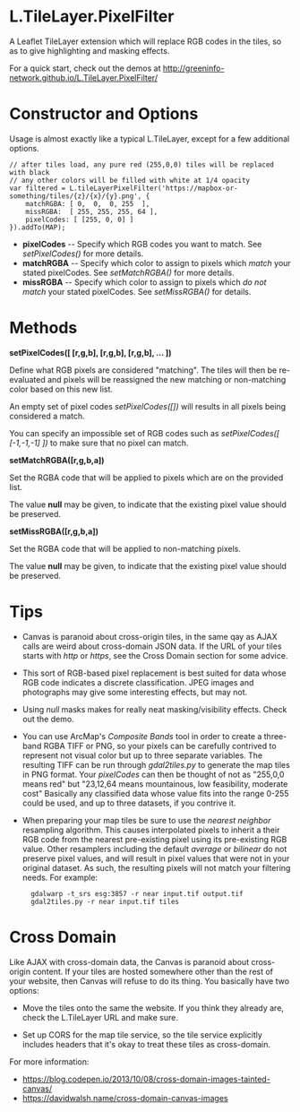 # L.TileLayer.PixelFilter

A Leaflet TileLayer extension which will replace RGB codes in the tiles, so as to give highlighting and masking effects.

For a quick start, check out the demos at http://greeninfo-network.github.io/L.TileLayer.PixelFilter/

# Constructor and Options

Usage is almost exactly like a typical L.TileLayer, except for a few additional options.

    // after tiles load, any pure red (255,0,0) tiles will be replaced with black
    // any other colors will be filled with white at 1/4 opacity
    var filtered = L.tileLayerPixelFilter('https://mapbox-or-something/tiles/{z}/{x}/{y}.png', {
        matchRGBA: [ 0,  0,  0, 255  ],
        missRGBA:  [ 255, 255, 255, 64 ],
        pixelCodes: [ [255, 0, 0] ]
    }).addTo(MAP);

* **pixelCodes** -- Specify which RGB codes you want to match. See *setPixelCodes()* for more details.
* **matchRGBA** -- Specify which color to assign to pixels which *match* your stated pixelCodes. See *setMatchRGBA()* for more details.
* **missRGBA** -- Specify which color to assign to pixels which *do not match* your stated pixelCodes. See *setMissRGBA()* for details.

# Methods

**setPixelCodes([ [r,g,b], [r,g,b], [r,g,b], ... ])**

Define what RGB pixels are considered "matching". The tiles will then be re-evaluated and pixels will be reassigned the new matching or non-matching color based on this new list.

An empty set of pixel codes *setPixelCodes([])* will results in all pixels being considered a match.

You can specify an impossible set of RGB codes such as *setPixelCodes([ [-1,-1,-1] ])* to make sure that no pixel can match.

**setMatchRGBA([r,g,b,a])**

Set the RGBA code that will be applied to pixels which are on the provided list.

The value **null** may be given, to indicate that the existing pixel value should be preserved.


**setMissRGBA([r,g,b,a])**

Set the RGBA code that will be applied to non-matching pixels.

The value **null** may be given, to indicate that the existing pixel value should be preserved.

# Tips

* Canvas is paranoid about cross-origin tiles, in the same qay as AJAX calls are weird about cross-domain JSON data. If the URL of your tiles starts with *http* or *https*, see the Cross Domain section for some advice.

* This sort of RGB-based pixel replacement is best suited for data whose RGB code indicates a discrete classification. JPEG images and photographs may give some interesting effects, but may not.

* Using *null* masks makes for really neat masking/visibility effects. Check out the demo.

* You can use ArcMap's *Composite Bands* tool in order to create a three-band RGBA TIFF or PNG, so your pixels can be carefully contrived to represent not visual color but up to three separate variables. The resulting TIFF can be run through *gdal2tiles.py* to generate the map tiles in PNG format. Your *pixelCodes* can then be thought of not as "255,0,0 means red" but "23,12,64 means mountainous, low feasibility, moderate cost" Basically any classified data whose value fits into the range 0-255 could be used, and up to three datasets, if you contrive it.

* When preparing your map tiles be sure to use the *nearest neighbor* resampling algorithm. This causes interpolated pixels to inherit a their RGB code from the nearest pre-existing pixel using its pre-existing RGB value. Other resamplers including the default *average* or *bilinear* do not preserve pixel values, and will result in pixel values that were not in your original dataset. As such, the resulting pixels will not match your filtering needs. For example:

        gdalwarp -t_srs esg:3857 -r near input.tif output.tif
        gdal2tiles.py -r near input.tif tiles

# Cross Domain

Like AJAX with cross-domain data, the Canvas is paranoid about cross-origin content. If your tiles are hosted somewhere other than the rest of your website, then Canvas will refuse to do its thing. You basically have two options:

* Move the tiles onto the same the website. If you think they already are, check the L.TileLayer URL and make sure.

* Set up CORS for the map tile service, so the tile service explicitly includes headers that it's okay to treat these tiles as cross-domain.

For more information:
* https://blog.codepen.io/2013/10/08/cross-domain-images-tainted-canvas/
* https://davidwalsh.name/cross-domain-canvas-images
